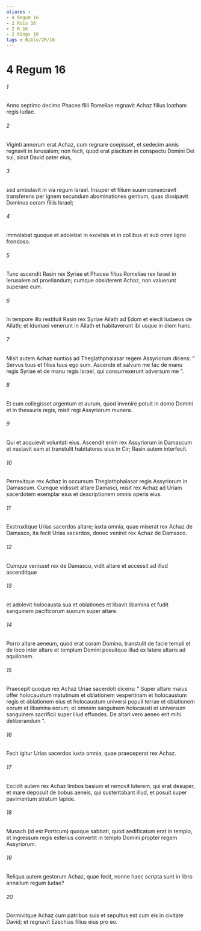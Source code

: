 ```yaml
---
aliases : 
- 4 Regum 16
- 2 Rois 16
- 2 R 16
- 2 Kings 16
tags : Bible/2R/16
---
```


# 4 Regum 16

###### 1
Anno septimo decimo Phacee filii Romeliae regnavit Achaz filius Ioatham regis Iudae. 
###### 2
Viginti annorum erat Achaz, cum regnare coepisset, et sedecim annis regnavit in Ierusalem; non fecit, quod erat placitum in conspectu Domini Dei sui, sicut David pater eius, 
###### 3
sed ambulavit in via regum Israel. Insuper et filium suum consecravit transferens per ignem secundum abominationes gentium, quas dissipavit Dominus coram filiis Israel; 
###### 4
immolabat quoque et adolebat in excelsis et in collibus et sub omni ligno frondoso.
###### 5
Tunc ascendit Rasin rex Syriae et Phacee filius Romeliae rex Israel in Ierusalem ad proeliandum; cumque obsiderent Achaz, non valuerunt superare eum. 
###### 6
In tempore illo restituit Rasin rex Syriae Ailath ad Edom et eiecit Iudaeos de Ailath; et Idumaei venerunt in Ailath et habitaverunt ibi usque in diem hanc. 
###### 7
Misit autem Achaz nuntios ad Theglathphalasar regem Assyriorum dicens: “ Servus tuus et filius tuus ego sum. Ascende et salvum me fac de manu regis Syriae et de manu regis Israel, qui consurrexerunt adversum me ”. 
###### 8
Et cum collegisset argentum et aurum, quod invenire potuit in domo Domini et in thesauris regis, misit regi Assyriorum munera. 
###### 9
Qui et acquievit voluntati eius. Ascendit enim rex Assyriorum in Damascum et vastavit eam et transtulit habitatores eius in Cir; Rasin autem interfecit.
###### 10
Perrexitque rex Achaz in occursum Theglathphalasar regis Assyriorum in Damascum. Cumque vidisset altare Damasci, misit rex Achaz ad Uriam sacerdotem exemplar eius et descriptionem omnis operis eius. 
###### 11
Exstruxitque Urias sacerdos altare; iuxta omnia, quae miserat rex Achaz de Damasco, ita fecit Urias sacerdos, donec veniret rex Achaz de Damasco. 
###### 12
Cumque venisset rex de Damasco, vidit altare et accessit ad illud ascenditque 
###### 13
et adolevit holocausta sua et oblationes et libavit libamina et fudit sanguinem pacificorum suorum super altare. 
###### 14
Porro altare aeneum, quod erat coram Domino, transtulit de facie templi et de loco inter altare et templum Domini posuitque illud ex latere altaris ad aquilonem.
###### 15
Praecepit quoque rex Achaz Uriae sacerdoti dicens: “ Super altare maius offer holocaustum matutinum et oblationem vespertinam et holocaustum regis et oblationem eius et holocaustum universi populi terrae et oblationem eorum et libamina eorum; et omnem sanguinem holocausti et universum sanguinem sacrificii super illud effundes. De altari vero aeneo erit mihi deliberandum ”. 
###### 16
Fecit igitur Urias sacerdos iuxta omnia, quae praeceperat rex Achaz. 
###### 17
Excidit autem rex Achaz limbos basium et removit luterem, qui erat desuper, et mare deposuit de bobus aeneis, qui sustentabant illud, et posuit super pavimentum stratum lapide. 
###### 18
Musach (id est Porticum) quoque sabbati, quod aedificatum erat in templo, et ingressum regis exterius convertit in templo Domini propter regem Assyriorum.
###### 19
Reliqua autem gestorum Achaz, quae fecit, nonne haec scripta sunt in libro annalium regum Iudae? 
###### 20
Dormivitque Achaz cum patribus suis et sepultus est cum eis in civitate David; et regnavit Ezechias filius eius pro eo.
